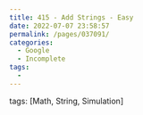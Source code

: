 ```yaml
---
title: 415 - Add Strings - Easy
date: 2022-07-07 23:58:57
permalink: /pages/037091/
categories:
  - Google
  - Incomplete
tags:
  - 
---
```

tags: [Math, String, Simulation]